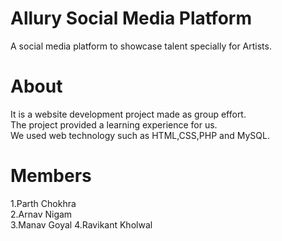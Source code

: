 # Allury Social Media Platform
A social media platform to showcase talent specially for Artists.

# About
It is a website development project made as group effort.<br>
The project provided a learning experience for us.<br>
We used web technology such as HTML,CSS,PHP and MySQL.

# Members
1.Parth Chokhra<br>
2.Arnav Nigam<br>
3.Manav Goyal
4.Ravikant Kholwal
